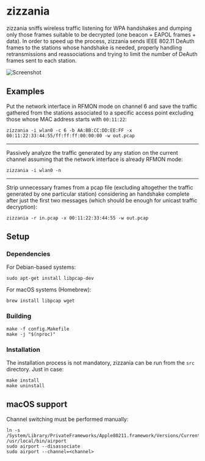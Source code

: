 # zizzania

zizzania sniffs wireless traffic listening for WPA handshakes and dumping only those frames suitable to be decrypted (one beacon + EAPOL frames + data). In order to speed up the process, zizzania sends IEEE 802.11 DeAuth frames to the stations whose handshake is needed, properly handling retransmissions and reassociations and trying to limit the number of DeAuth frames sent to each station.

![Screenshot](https://i.imgur.com/zGxPSTE.png)

## Examples

Put the network interface in RFMON mode on channel 6 and save the traffic gathered from the stations associated to a specific access point excluding those whose MAC address starts with `00:11:22`:

```
zizzania -i wlan0 -c 6 -b AA:BB:CC:DD:EE:FF -x 00:11:22:33:44:55/ff:ff:ff:00:00:00 -w out.pcap
```

---

Passively analyze the traffic generated by any station on the current channel assuming that the network interface is already RFMON mode:

```
zizzania -i wlan0 -n
```

---

Strip unnecessary frames from a pcap file (excluding altogether the traffic generated by one particular station) considering an handshake complete after just the first two messages (which should be enough for unicast traffic decryption):

```
zizzania -r in.pcap -x 00:11:22:33:44:55 -w out.pcap
```

## Setup

### Dependencies

For Debian-based systems:

```
sudo apt-get install libpcap-dev
```

For macOS systems (Homebrew):

```
brew install libpcap wget
```

### Building

```
make -f config.Makefile
make -j "$(nproc)"
```

### Installation

The installation process is not mandatory, zizzania can be run from the `src` directory. Just in case:

```
make install
make uninstall
```

## macOS support

Channel switching must be performed manually:

```
ln -s /System/Library/PrivateFrameworks/Apple80211.framework/Versions/Current/Resources/airport /usr/local/bin/airport
sudo airport --disassociate
sudo airport --channel=<channel>
```
